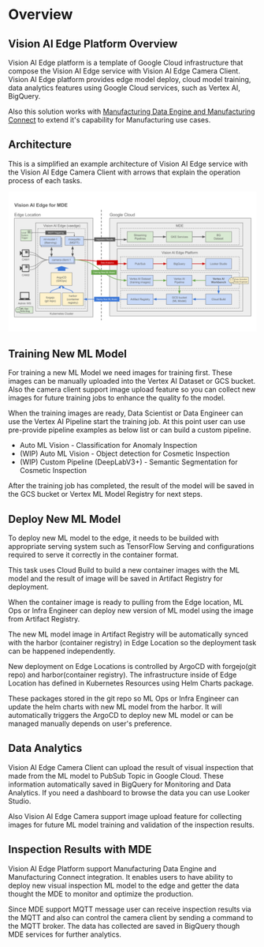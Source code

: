 # Overview

## Vision AI Edge Platform Overview

Vision AI Edge platform is a template of Google Cloud infrastructure that
compose the Vision AI Edge service with Vision AI Edge Camera Client. Vision AI
Edge platform provides edge model deploy, cloud model training, data analytics
features using Google Cloud services, such as Vertex AI, BigQuery.

Also this solution works with
[Manufacturing Data Engine and Manufacturing Connect](https://cloud.google.com/solutions/manufacturing-data-engine)
to extend it's capability for Manufacturing use cases.

## Architecture

This is a simplified an example architecture of Vision AI Edge service with the
Vision AI Edge Camera Client with arrows that explain the operation process of
each tasks.

![Vision AI Edge for MDE](common/images/architecture-vae-platform.svg)

## Training New ML Model

For training a new ML Model we need images for training first. These images can
be manually uploaded into the Vertex AI Dataset or GCS bucket. Also the camera
client support image upload feature so you can collect new images for future
training jobs to enhance the quality fo the model.

When the training images are ready, Data Scientist or Data Engineer can use the
Vertex AI Pipeline start the training job. At this point user can use
pre-provide pipeline examples as below list or can build a custom pipeline.

- Auto ML Vision - Classification for Anomaly Inspection
- (WIP) Auto ML Vision - Object detection for Cosmetic Inspection
- (WIP) Custom Pipeline (DeepLabV3+) - Semantic Segmentation for Cosmetic
  Inspection

After the training job has completed, the result of the model will be saved in
the GCS bucket or Vertex ML Model Registry for next steps.

## Deploy New ML Model

To deploy new ML model to the edge, it needs to be builded with appropriate
serving system such as TensorFlow Serving and configurations required to serve
it correctly in the container format.

This task uses Cloud Build to build a new container images with the ML model and
the result of image will be saved in Artifact Registry for deployment.

When the container image is ready to pulling from the Edge location, ML Ops or
Infra Engineer can deploy new version of ML model using the image from Artifact
Registry.

The new ML model image in Artifact Registry will be automatically synced with
the harbor (container registry) in Edge Location so the deployment task can be
happened independently.

New deployment on Edge Locations is controlled by ArgoCD with forgejo(git repo)
and harbor(container registry). The infrastructure inside of Edge Location has
defined in Kubernetes Resources using Helm Charts package.

These packages stored in the git repo so ML Ops or Infra Engineer can update the
helm charts with new ML model from the harbor. It will automatically triggers
the ArgoCD to deploy new ML model or can be managed manually depends on user's
preference.

## Data Analytics

Vision AI Edge Camera Client can upload the result of visual inspection that
made from the ML model to PubSub Topic in Google Cloud. These information
automatically saved in BigQuery for Monitoring and Data Analytics. If you need a
dashboard to browse the data you can use Looker Studio.

Also Vision AI Edge Camera support image upload feature for collecting images
for future ML model training and validation of the inspection results.

## Inspection Results with MDE

Vision AI Edge Platform support Manufacturing Data Engine and Manufacturing
Connect integration. It enables users to have ability to deploy new visual
inspection ML model to the edge and getter the data thought the MDE to monitor
and optimize the production.

Since MDE support MQTT message user can receive inspection results via the MQTT
and also can control the camera client by sending a command to the MQTT broker.
The data has collected are saved in BigQuery though MDE services for further
analytics.
